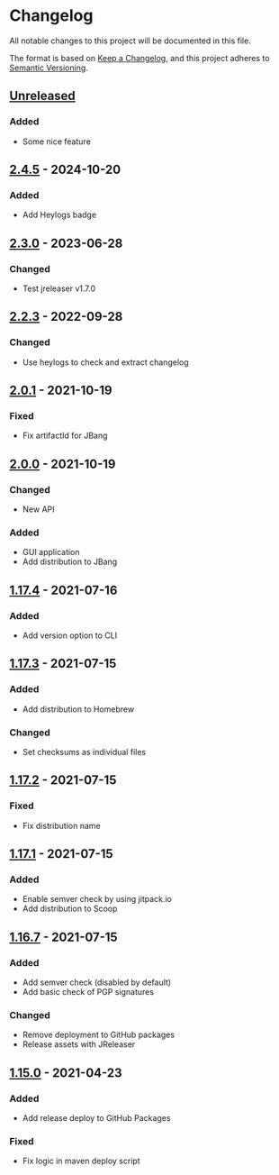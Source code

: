 # Changelog

All notable changes to this project will be documented in this file.

The format is based on [Keep a Changelog](https://keepachangelog.com/en/1.0.0/),
and this project adheres to [Semantic Versioning](https://semver.org/spec/v2.0.0.html).

## [Unreleased]

### Added

- Some nice feature

## [2.4.5] - 2024-10-20

### Added

- Add Heylogs badge

## [2.3.0] - 2023-06-28

### Changed

- Test jreleaser v1.7.0

## [2.2.3] - 2022-09-28

### Changed

- Use heylogs to check and extract changelog

## [2.0.1] - 2021-10-19

### Fixed

- Fix artifactId for JBang

## [2.0.0] - 2021-10-19

### Changed

- New API

### Added

- GUI application
- Add distribution to JBang

## [1.17.4] - 2021-07-16

### Added

- Add version option to CLI

## [1.17.3] - 2021-07-15

### Added

- Add distribution to Homebrew

### Changed

- Set checksums as individual files

## [1.17.2] - 2021-07-15

### Fixed

- Fix distribution name

## [1.17.1] - 2021-07-15

### Added

- Enable semver check by using jitpack.io
- Add distribution to Scoop

## [1.16.7] - 2021-07-15

### Added

- Add semver check (disabled by default)
- Add basic check of PGP signatures

### Changed

- Remove deployment to GitHub packages
- Release assets with JReleaser

## [1.15.0] - 2021-04-23

### Added

- Add release deploy to GitHub Packages

### Fixed

- Fix logic in maven deploy script

[Unreleased]: https://github.com/nbbrd/sandbox/compare/v2.4.5...HEAD
[2.4.5]: https://github.com/nbbrd/sandbox/compare/v2.3.0...v2.4.5
[2.3.0]: https://github.com/nbbrd/sandbox/compare/v2.2.3...v2.3.0
[2.2.3]: https://github.com/nbbrd/sandbox/compare/v2.0.1...v2.2.3
[2.0.1]: https://github.com/nbbrd/sandbox/compare/v2.0.0...v2.0.1
[2.0.0]: https://github.com/nbbrd/sandbox/compare/v1.17.4...v2.0.0
[1.17.4]: https://github.com/nbbrd/sandbox/compare/v1.17.3...v1.17.4
[1.17.3]: https://github.com/nbbrd/sandbox/compare/v1.17.2...v1.17.3
[1.17.2]: https://github.com/nbbrd/sandbox/compare/v1.17.1...v1.17.2
[1.17.1]: https://github.com/nbbrd/sandbox/compare/v1.16.7...v1.17.1
[1.16.7]: https://github.com/nbbrd/sandbox/compare/v1.15.0...v1.16.7
[1.15.0]: https://github.com/nbbrd/sandbox/releases/tag/v1.15.0

